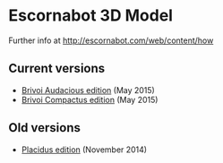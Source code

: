 
Escornabot 3D Model
===================

Further info at http://escornabot.com/web/content/how


## Current versions

  * [Brivoi Audacious edition](Brivoi/README-audacious.md) (May 2015)
  * [Brivoi Compactus edition](Brivoi/README-compactus.md) (May 2015)


## Old versions

  * [Placidus edition](Placidus/README.md) (November 2014)



